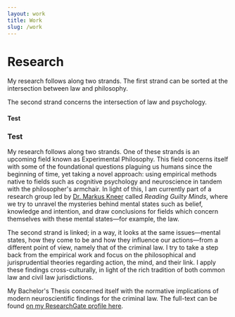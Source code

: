 ```yaml
---
layout: work
title: Work
slug: /work
---
```

# Research

My research follows along two strands. The first strand can be sorted at the intersection between law and philosophy. 



The second strand concerns the intersection of law and psychology. 





#### Test 

### Test





My research follows along two strands. One of these strands is an upcoming field known as Experimental Philosophy. This field concerns itself with some of the foundational questions plaguing us humans since the beginning of time, yet taking a novel approach: using empirical methods native to fields such as cognitive psychology and neuroscience in tandem with the philosopher's armchair. In light of this, I am currently part of a research group led by [Dr. Markus Kneer](https://markuskneer.com/) called *Reading Guilty Minds*, where we try to unravel the mysteries behind mental states such as belief, knowledge and intention, and draw conclusions for fields which concern themselves with these mental states—for example, the law.

The second strand is linked; in a way, it looks at the same issues—mental states, how they come to be and how they influence our actions—from a different point of view, namely that of the criminal law. I try to take a step back from the empirical work and focus on the philosophical and jurisprudential theories regarding action, the mind, and their link. I apply these findings cross-culturally, in light of the rich tradition of both common law and civil law jurisdictions.

My Bachelor's Thesis concerned itself with the normative implications of modern neuroscientific findings for the criminal law. The full-text can be found [on my ResearchGate profile here](https://www.researchgate.net/publication/336839623_From_Is_to_Ought_How_Scientific_Research_in_the_Field_of_Moral_Cognition_Can_Impact_the_Criminal_Law).



